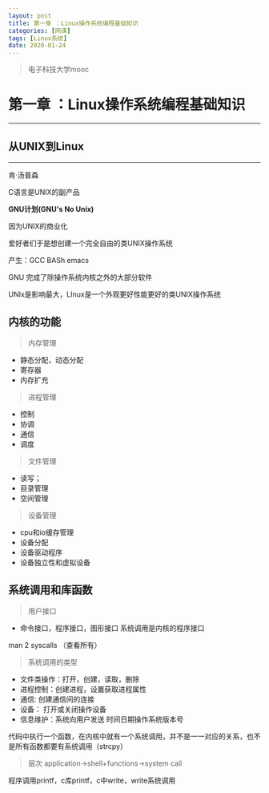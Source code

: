 ```yaml
---
layout: post
title: 第一章 ：Linux操作系统编程基础知识
categories: [网课]
tags: [Linux系统]
date: 2020-01-24
--- 
```

>电子科技大学mooc
# 第一章 ：Linux操作系统编程基础知识
***
## 从UNIX到Linux
***
肯·汤普森

C语言是UNIX的副产品

**GNU计划(GNU's No Unix)**

因为UNIX的商业化

爱好者们于是想创建一个完全自由的类UNIX操作系统

产生：GCC BASh emacs

GNU 完成了除操作系统内核之外的大部分软件

UNIx是影响最大，LInux是一个外观更好性能更好的类UNIX操作系统
## 内核的功能
>内存管理
* 静态分配，动态分配
* 寄存器
* 内存扩充
>进程管理
* 控制
* 协调
* 通信
* 调度
>文件管理
* 读写；
* 目录管理
* 空间管理
>设备管理
* cpu和io缓存管理
* 设备分配
* 设备驱动程序
* 设备独立性和虚拟设备
## 系统调用和库函数
>用户接口
* 命令接口，程序接口，图形接口
系统调用是内核的程序接口

man 2 syscalls （查看所有）

>系统调用的类型
* 文件类操作：打开，创建，读取，删除
* 进程控制：创建进程，设置获取进程属性
* 通信: 创建通信间的连接
* 设备： 打开或关闭操作设备
* 信息维护：系统向用户发送 时间日期操作系统版本号

代码中执行一个函数，在内核中就有一个系统调用，并不是一一对应的关系，也不是所有函数都要有系统调用（strcpy）
>层次
application->shell+functions->system call 

程序调用printf，c库printf，c中write，write系统调用




